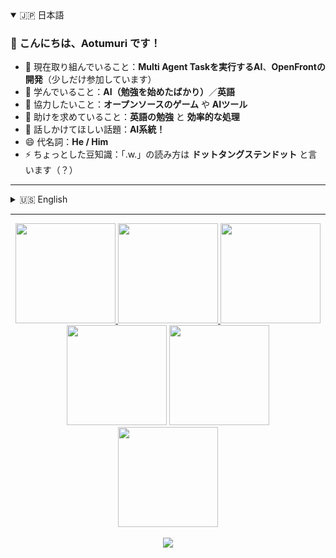 <details open>
<summary>🇯🇵 日本語</summary>

### 👋 こんにちは、Aotumuri です！

- 🔭 現在取り組んでいること：**Multi Agent Taskを実行するAI**、**OpenFrontの開発**（少しだけ参加しています）  
- 🌱 学んでいること：**AI（勉強を始めたばかり）**／**英語**  
- 👯 協力したいこと：**オープンソースのゲーム** や **AIツール**  
- 🤔 助けを求めていること：**英語の勉強** と **効率的な処理**  
- 💬 話しかけてほしい話題：**AI系統！**  
- 😄 代名詞：**He / Him**  
- ⚡ ちょっとした豆知識：「.w.」の読み方は **ドットタングステンドット** と言います（？）  

</details>

---

<details>
<summary>🇺🇸 English</summary>

### 👋 Hi, I'm Aotumuri!

- 🔭 I’m currently working on **AI for Multi Agent Tasks**, and **OpenFront** (just a small contributor!)  
- 🌱 I’m currently learning **AI (just started!)**, and **English**  
- 👯 I’m looking to collaborate on **open-source games** and **AI tools**  
- 🤔 I’m looking for help with **learning English** and **writing efficient code**  
- 💬 Ask me about **AI-related topics!**  
- 😄 Pronouns: **He / Him**  
- ⚡ Fun fact: “.w.” is pronounced **Dot Tungsten Dot** (?)  
</details>

---

<!-- GitHub Profile Stats -->
<div align="center">

  <!-- Basic Stats -->
  <a href="https://github.com/anuraghazra/github-readme-stats">
    <img src="https://github-readme-stats.vercel.app/api?username=Aotumuri&show_icons=true&hide_border=true&number_format=long" height="160" />
  </a>

  <!-- Streak -->
  <a href="https://github.com/nirzak/streak-stats">
    <img src="https://nirzak-streak-stats.vercel.app/?user=Aotumuri&hide_border=true" height="160" />
  </a>

  <!-- Trophy -->
  <a href="https://github.com/ryo-ma/github-profile-trophy">
    <img src="https://github-profile-trophy.vercel.app/?username=Aotumuri&theme=catppuccin_mocha&no-bg=true&no-frame=true" height="160" />
  </a>

  <!-- Summary Cards -->
  <br/>
  <img src="https://github-profile-summary-cards.vercel.app/api/cards/most-commit-language?username=Aotumuri" height="160" />
  <img src="https://github-profile-summary-cards.vercel.app/api/cards/repos-per-language?username=Aotumuri" height="160" />
  <br/>
  <img src="https://github-profile-summary-cards.vercel.app/api/cards/profile-details?username=Aotumuri" height="160" />
  <br/><br/>
  <img src="https://raw.githubusercontent.com/Aotumuri/svg4readme/refs/heads/main/sample/waves.svg" />
</div>
<!--
**Aotumuri/Aotumuri** is a ✨ _special_ ✨ repository because its `README.md` (this file) appears on your GitHub profile.

Here are some ideas to get you started:

[![Anurag's GitHub stats](https://github-readme-stats.vercel.app/api?username={名前})]
(https://github.com/anuraghazra/github-readme-stats)

- 🔭 I’m currently working on ...
- 🌱 I’m currently learning ...
- 👯 I’m looking to collaborate on ...
- 🤔 I’m looking for help with ...
- 💬 Ask me about ...
- 📫 How to reach me: ...
- 😄 Pronouns: ...
- ⚡ Fun fact: ...
-->
